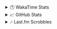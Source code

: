 <details>
  <summary>🕐 WakaTime Stats</summary><br/>

<!--START_SECTION:waka-->
![Code Time](http://img.shields.io/badge/Code%20Time-112%20hrs%2022%20mins-blue)

![Profile Views](http://img.shields.io/badge/Profile%20Views-1-blue)

![Lines of code](https://img.shields.io/badge/From%20Hello%20World%20I%27ve%20Written-3.7%20million%20lines%20of%20code-blue)

**🐱 My GitHub Data** 

> 📦 518.4 kB Used in GitHub's Storage 
 > 
> 🏆 1,109 Contributions in the Year 2025
 > 
> 💼 Opted to Hire
 > 
> 📜 12 Public Repositories 
 > 
> 🔑 14 Private Repositories 
 > 
**I'm a Night 🦉** 

```text
🌞 Morning                1400 commits        ██░░░░░░░░░░░░░░░░░░░░░░░   09.75 % 
🌆 Daytime                5706 commits        ██████████░░░░░░░░░░░░░░░   39.75 % 
🌃 Evening                5604 commits        ██████████░░░░░░░░░░░░░░░   39.04 % 
🌙 Night                  1644 commits        ███░░░░░░░░░░░░░░░░░░░░░░   11.45 % 
```
📅 **I'm Most Productive on Sunday** 

```text
Monday                   2384 commits        ████░░░░░░░░░░░░░░░░░░░░░   16.61 % 
Tuesday                  1870 commits        ███░░░░░░░░░░░░░░░░░░░░░░   13.03 % 
Wednesday                1836 commits        ███░░░░░░░░░░░░░░░░░░░░░░   12.79 % 
Thursday                 2198 commits        ████░░░░░░░░░░░░░░░░░░░░░   15.31 % 
Friday                   1545 commits        ███░░░░░░░░░░░░░░░░░░░░░░   10.76 % 
Saturday                 2117 commits        ████░░░░░░░░░░░░░░░░░░░░░   14.75 % 
Sunday                   2404 commits        ████░░░░░░░░░░░░░░░░░░░░░   16.75 % 
```


📊 **This Week I Spent My Time On** 

```text
🕑︎ Time Zone: Asia/Barnaul

💬 Programming Languages: 
PHP                      13 hrs 42 mins      ██████████████░░░░░░░░░░░   57.29 % 
Text                     2 hrs 56 mins       ███░░░░░░░░░░░░░░░░░░░░░░   12.26 % 
Smarty                   2 hrs 31 mins       ███░░░░░░░░░░░░░░░░░░░░░░   10.56 % 
Markdown                 1 hr 8 mins         █░░░░░░░░░░░░░░░░░░░░░░░░   04.79 % 
CSS                      1 hr 2 mins         █░░░░░░░░░░░░░░░░░░░░░░░░   04.34 % 

🔥 Editors: 
PhpStorm                 23 hrs 55 mins      █████████████████████████   100.00 % 

💻 Operating System: 
Windows                  23 hrs 55 mins      █████████████████████████   100.00 % 
```

**I Mostly Code in PHP** 

```text
PHP                      25 repos            █████████████░░░░░░░░░░░░   52.08 % 
Batchfile                11 repos            ██████░░░░░░░░░░░░░░░░░░░   22.92 % 
HTML                     3 repos             ██░░░░░░░░░░░░░░░░░░░░░░░   06.25 % 
Twig                     1 repo              █░░░░░░░░░░░░░░░░░░░░░░░░   02.08 % 
Pawn                     1 repo              █░░░░░░░░░░░░░░░░░░░░░░░░   02.08 % 
```




 Last Updated on 17/03/2025 00:59:48 UTC
<!--END_SECTION:waka-->
</details>

<details>
  <summary>📈 GitHub Stats</summary><br/>

[![belomaxorka's GitHub stats](https://github-readme-stats.vercel.app/api?username=belomaxorka&theme=buefy)](https://github.com/belomaxorka)
</details>

<details>
  <summary>🎶 Last.fm Scrobbles</summary><br/>

![My scrobbles](https://lastfm-recently-played.vercel.app/api?user=belomaxorka&show_user=header&count=3&footer_style=normal_stats)
</details>
